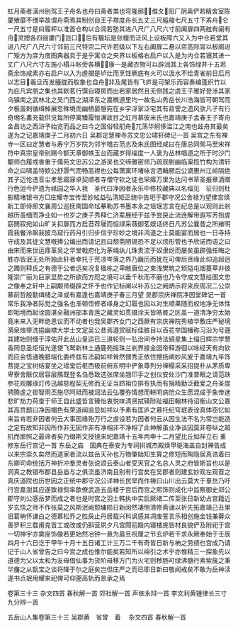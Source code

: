 <!-- { "loadSidebar": true } -->
虹月斋者潢州别驾王子舟名也舟曰斋者类也穹隆廓&#63150;&#62698;倠夂&#63151;阳厂阴奥俨若精舍室陈厦飨靡不缮举故谓舟斋焉其制创自王子襟度舟长五丈三尺艗艏七尺五寸下歬舟&#63140;仑一尺五寸是曰履枰以准首仓构以合闾若塾其进八尺广八尺六寸前阖扉四两舷有阑有舟&#63140;灵牕各四丽廔门&#63141;岂口&#63141;&#62837;后有颿坛是张幔而泛风上设板障六又入为中仓若堂其进八尺广八尺六寸邻前三尺特崇二尺许若级以下左右阖扉二悬以帘高际冐以板阁进广矩方为庰为庋图典器具于是乎寓仓之央界以板格右启户以入是为内仓若寝其进一丈广八尺六寸左施小榻斗帐旁各横&#62675;&#63139;康一是藏衣物可以辟润其上各饰绿井十五若斋余饰咸素亦右启户以入为虗艒是垆灶而烹饪厥底有火可以汲水不绘青雀前日后月以志目&#63140;羲旦而发朣胧而舣象也自舟&#63140;非及尾皆有飞庐是可架乐而容奏编蓬织竹以为庇凡宾朋之集也其欵茗行馔自寝房而出若家居然且无侧践之虞王子雅好登涉其家乌镇南之武林北之吴门西之湖泽东之嘉檇道里均一故名山秀岳长川浩海皆可朝驾而夕极虽剌循缉棹展忽殊境而幽栖晏憩宛在乡宇浮家泛宅其有苕霅之遗风欤凡子有行奇缃名畵充载供览每所停寓臻履恒满故目之虹月慕彼米氏也嘉靖庚子孟春王子寄舟金昌访之西浒予始览而品之曰今之国俗轻舠舟&#63140;兀荡华舸侈滥江之南也兹舟其最矣遂为之记嘉靖庚子二月初六日
吴郡定慧禅寺苏文忠公啸轩碑记一首
吴宫之东有禅寺一区曰定慧者与寿宁万岁院为邻宇稽古范志及朱氏图经咸曰在唐总同鸳马至宋祥符中真宗皇帝别赐今额天章御帙玉台而藏岁得缁度一人褒为丛林唱道之所于时沙门颙师白履戒香重于儒苑文忠苏公之游吴也交缔雅密师乃疏观剔幽临渠揽竹构为清轩命之曰啸盖特欵公舒灏气而畅高襟也公每萧寓环堵咏言洒翰厥后公谪惠州江岭隔绝其子迈怆违音尘孝思寤寐卓契顺者寺僧守钦之徒也罙瘴万里为达问书草圣报章洒赠行色迨今俨遗为祗园之华入我　圣代曰净因者永乐中修校藏典以名缁见　征归则杜影精堵银书方□庄耀寺宝传至妙玹益弘清矩正统中告圯于郡守况公舍禄为望佛宫焕新工部侍郎文襄周公巡抚南国命玹摹勒苏书墨本永之瑶珉志言在纪总是以观则此剎越历虽缅而净业如一也岁之庚子秀释仁济辈展经于兹予尝戾止流连解带遐写芳抱虗窈閴寂宛如山旷关扣扉而方启苔荐屦而恒绿采薇御茗娱话终日凡苏公曩昔之所飨明霞我餐泠飙我披鸟窥行药月引归步信乎珍妙之境非鸿道之士莫能宴而居也一日寺持守成及其徒文慧嘅捧公编出而请记且曰颓斋陋锡恐不足以烦彤管也予欣诺而语之曰由宋而来世运鼎革吴之华堂戟府化为茅绳纨儿珠贵流于奴隶纷而屡矣虽辟强任晦之胜亦皆泯无处所独此轩者幸托于荒凉岑落之界乃巍历而犹在可俾后贤缘此仰追超迥之躅则释氏之有德于公者远矣况复楹栋之卑敝唐位之束浅樊筑之琐隘屯烟蔓草非彼隆崇广丽为巨家显势之所欲而方咫之境可以垂千秋而不磨也乃令守成文慧绘图文忠之像奉之轩中上嗣颙师缀辟之怀予也作记标阐以补苏公之阙炳示将来庶周况二公崇慕前哲殷勤缉绪之泽或有嘉逢也嘉靖庚子春三月望
吴郡崇庆禅院净因堂碑记一首
常乐我净者际觉之强名也渐顿悟修者缘身之幻履也因以对生顺果随而权地净无体性即垢境而起诠圆湛全融洲部本青莲之藏灵如贯摄涂天皆皓晷之区盖一道清净穷太始竟末来入无畔绝思议而不动者也我吴郡齐女门之西厥有崇庆禅院秀植华敷庄严秘境漪泉烛带洗挹幽襟大学士文定吴公昔焉遵赏赋标佳胜目以百花举国播称习沿为号遡其建始则缅于淳佑开此丛山皇运已三道轮则一弘治间寺持法镜星集上缁日辉宗学慧香罔息圣炬恒光遂使飞鹫新林土通鹿苑摇珠兰剎界接金园帝释游徊以咏经天有向钦而应会悟通晚腊端化委终兹有法嗣如祥耸然僧秀正依住摠扬阐妙风爰于嘉靖九年饰菩提之宝树结宴坐之瑶堂后枢西极前俯东明中俨象尊列分禅榻采采招提朴从茅质卑卑寮舍陿仅居容层鴈既登名刍悉致选张席坐翘印手之创仪安处沙门准普眼之请范趺参花观雕琢灯传迅越慈程契无修而无证当跻祖位排有执而有捐精勤泛截爱之舟圣度骋腾虗之辔智雨丕施尽阿祗而被润法云弘覆弥情想而軿阴病怆众生愿混成于象帝迷悲旷劫力荷奋于师王自此盛哲言臻怡衷悦味清贤拭辏陟趾福田翰林待诏衡山文公嘉其高贲题曰净因楣色有荣道闻逾显如祥以予素有匡庐之慕托纪穹珉表诠真体窃忆如来旨肯若非因者何云大事因缘殆万行之虗设若为因者何云从因生法不名为常岂能造之定有故知非因所作非无因作非有净相非不净相了此神解虽业净谈因莫非卷纵之超机而廓照之最谛者矣乃缀斯文授镜来祀嘉靖十五年丙申十二月望比丘如祥立石
重修东岳行宫记一首
东岳之庙　国典在泰安为专祠拱城杰殿焕甲埏海盖自封禅告成以来宗崇久矣然而道家者流以兹岳天孙也万物肇始知生算之修短而陶隐居真诰着曰东卿司命统括万神折冲羣灵者张说颂云泰山者受天官之名总人灵之府皆斯旨也以是洞真之教错布郡县岳庙与之俱流虽济南且别有行宫矣在吴郡者则建玄妙观左观晋之真庆道院也历世因之正统中郡守况公详神长民旱而作祷曰山川出云莫大于羣岳乃吁行宫嘉澍其应遂致禄赀率歆僚武造五岳楼于宫后而宫之熙饰则成化中监察御史郑公郡守刘公感岳梦而成之者也是时宫之羽士韩执中实启厥绪二传至张日新幼占宫籍近岁玄悟之师不作张莫之风斯泯阙颓墉陨日新闵然凄恻清修斋诵以祈先拓嘉靖己丑里旧葛柟怀谦白之德慕松乔之胜戾止丹居载兴科讽感其凋废誓言乐相创施金钱兼募众善罗积三载甫克首工或改或仍斟营夙夕凡宫閍前殿内寝楼庑皆材良貌俨及附祀于宫一切神宇亦奠座饰像若更始然冶钟一悬为晨旦祝厘之节玄炉若干求永厥奉始于壬辰四月十六日讫于甲午十月十五日诸工计三万二千有奇皆日新与柟之劳绩也宫成乃请记于山人省曾告之曰今宫之成也惟尔能矣若知所以绵引之术乎亦惟精三一探象先以道德为父以太和为友母借仙事为货阶母移方门为火宅则秽肠可绿沸髓行素紫旄之秉华旛之从翫宝之谈将降于尔之庭矣岂但庄严之而已耶日新曰敬闻戒矣不敢为岳神渎遂书贞珉用耀来祀俾可仰遡高轨而景承之焉

卷第三十三
杂文四首 
春秋解一首
郊社解一首
声依永辩一首
李文利黄锺律长三寸九分辨一首

五岳山人集卷第三十三 吴郡黄　省曾　着 　杂文四首
春秋解一首
